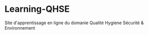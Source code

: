 # Learning-QHSE
Site d'apprentissage en ligne du domanie Qualité Hygiene Sécurité &amp; Environnement 
